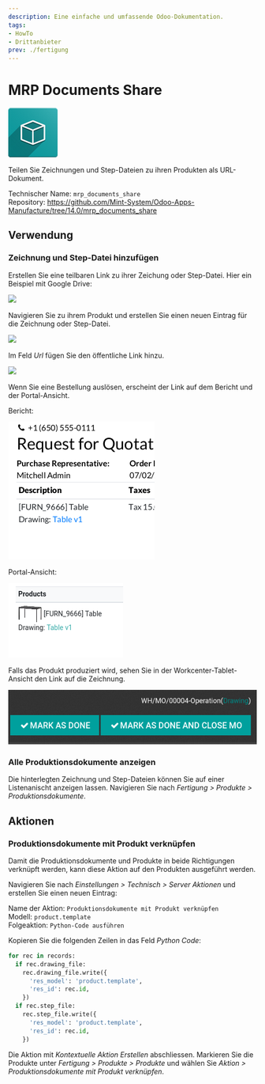 ```yaml
---
description: Eine einfache und umfassende Odoo-Dokumentation.
tags:
- HowTo
- Drittanbieter
prev: ./fertigung
---
```

# MRP Documents Share
![icon_oms_box](assets/icon_oms_box.png)

Teilen Sie Zeichnungen und Step-Dateien zu ihren Produkten als URL-Dokument.

Technischer Name: `mrp_documents_share`\
Repository: <https://github.com/Mint-System/Odoo-Apps-Manufacture/tree/14.0/mrp_documents_share>

## Verwendung

### Zeichnung und Step-Datei hinzufügen

Erstellen Sie eine teilbaren Link zu ihrer Zeichung oder Step-Datei. Hier ein Beispiel mit Google Drive:

![](assets/Google%20Drive%20öffentlicher%20Link.png)

Navigieren Sie zu ihrem Produkt und erstellen Sie einen neuen Eintrag für die Zeichnung oder Step-Datei.

![](assets/MRP%20Documents%20Share%20Zeichnung%20hinzufügen.png)

Im Feld *Url* fügen Sie den öffentliche Link hinzu.

![](assets/MRP%20Documents%20Share%20Url%20hinzufügen.png)

Wenn Sie eine Bestellung auslösen, erscheint der Link auf dem Bericht und der Portal-Ansicht.

Bericht:

![](assets/MRP%20Documents%20Share%20Bestellung.png)

Portal-Ansicht:

![](assets/MRP%20Documents%20Share%20Portal%20Ansicht.png)

Falls das Produkt produziert wird, sehen Sie in der Workcenter-Tablet-Ansicht den Link auf die Zeichnung.

![](assets/MRP%20Documents%20Share%20Operation%20Drawing%20Link.png)

### Alle Produktionsdokumente anzeigen

Die hinterlegten Zeichnung und Step-Dateien können Sie auf einer Listenanischt anzeigen lassen. Navigieren Sie nach *Fertigung > Produkte > Produktionsdokumente*.

## Aktionen

### Produktionsdokumente mit Produkt verknüpfen

Damit die Produktionsdokumente und Produkte in beide Richtigungen verknüpft werden, kann diese Aktion auf den Produkten ausgeführt werden.

Navigieren Sie nach *Einstellungen > Technisch > Server Aktionen* und erstellen Sie einen neuen Eintrag:

Name der Aktion: `Produktionsdokumente mit Produkt verknüpfen`\
Modell: `product.template`\
Folgeaktion: `Python-Code ausführen`

Kopieren Sie die folgenden Zeilen in das Feld *Python Code*:

```python
for rec in records:
  if rec.drawing_file:
    rec.drawing_file.write({
      'res_model': 'product.template',
      'res_id': rec.id,
    })
  if rec.step_file:
    rec.step_file.write({
      'res_model': 'product.template',
      'res_id': rec.id,
    })
```

Die Aktion mit *Kontextuelle Aktion Erstellen* abschliessen. Markieren Sie die Produkte unter *Fertigung > Produkte > Produkte* und wählen Sie *Aktion > Produktionsdokumente mit Produkt verknüpfen*.
